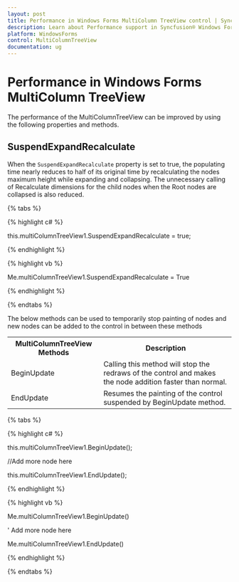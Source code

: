 ```yaml
---
layout: post
title: Performance in Windows Forms MultiColumn TreeView control | Syncfusion
description: Learn about Performance support in Syncfusion® Windows Forms MultiColumn TreeView control and more details.
platform: WindowsForms
control: MultiColumnTreeView
documentation: ug
---
```


# Performance in Windows Forms MultiColumn TreeView

The performance of the MultiColumnTreeView can be improved by using the following properties and methods.

##  SuspendExpandRecalculate

When the `SuspendExpandRecalculate` property is set to true, the populating time nearly reduces to half of its original time by recalculating the nodes maximum height while expanding and collapsing.
The unnecessary calling of Recalculate dimensions for the child nodes when the Root nodes are collapsed is also reduced.

{% tabs %}

{% highlight c# %}

this.multiColumnTreeView1.SuspendExpandRecalculate = true;

{% endhighlight %}

{% highlight vb %}

Me.multiColumnTreeView1.SuspendExpandRecalculate = True

{% endhighlight %}

{% endtabs %}

The below methods can be used to temporarily stop painting of nodes and new nodes can be added to the control in between these methods 

<table>
<tr>
<th>
MultiColumnTreeView Methods</th><th>
Description</th></tr>
<tr>
<td>
BeginUpdate</td><td>
Calling this method will stop the redraws of the control and makes the node addition faster than normal.</td></tr>
<tr>
<td>
EndUpdate</td><td>
Resumes the painting of the control suspended by BeginUpdate method.</td></tr>
</table>

{% tabs %}

{% highlight c# %}

this.multiColumnTreeView1.BeginUpdate();

//Add more node here

this.multiColumnTreeView1.EndUpdate();

{% endhighlight %}

{% highlight vb %}

Me.multiColumnTreeView1.BeginUpdate()

' Add more node here

Me.multiColumnTreeView1.EndUpdate()

{% endhighlight %}

{% endtabs %}

